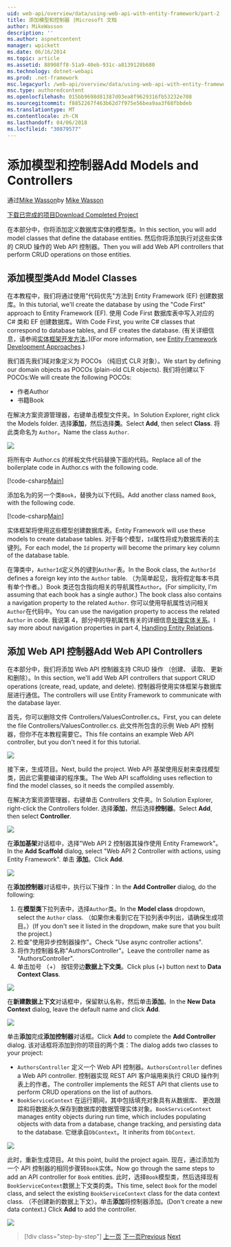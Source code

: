 ```yaml
---
uid: web-api/overview/data/using-web-api-with-entity-framework/part-2
title: 添加模型和控制器 |Microsoft 文档
author: MikeWasson
description: ''
ms.author: aspnetcontent
manager: wpickett
ms.date: 06/16/2014
ms.topic: article
ms.assetid: 88908ff8-51a9-40eb-931c-a8139128b680
ms.technology: dotnet-webapi
ms.prod: .net-framework
msc.legacyurl: /web-api/overview/data/using-web-api-with-entity-framework/part-2
msc.type: authoredcontent
ms.openlocfilehash: 015bb9698d81387d03ea8f9629316fb53232e708
ms.sourcegitcommit: f8852267f463b62d7f975e56bea9aa3f68fbbdeb
ms.translationtype: MT
ms.contentlocale: zh-CN
ms.lasthandoff: 04/06/2018
ms.locfileid: "30879577"
---
```

<a name="add-models-and-controllers"></a><span data-ttu-id="0e81b-102">添加模型和控制器</span><span class="sxs-lookup"><span data-stu-id="0e81b-102">Add Models and Controllers</span></span>
====================
<span data-ttu-id="0e81b-103">通过[Mike Wasson](https://github.com/MikeWasson)</span><span class="sxs-lookup"><span data-stu-id="0e81b-103">by [Mike Wasson](https://github.com/MikeWasson)</span></span>

[<span data-ttu-id="0e81b-104">下载已完成的项目</span><span class="sxs-lookup"><span data-stu-id="0e81b-104">Download Completed Project</span></span>](https://github.com/MikeWasson/BookService)

<span data-ttu-id="0e81b-105">在本部分中，你将添加定义数据库实体的模型类。</span><span class="sxs-lookup"><span data-stu-id="0e81b-105">In this section, you will add model classes that define the database entities.</span></span> <span data-ttu-id="0e81b-106">然后你将添加执行对这些实体的 CRUD 操作的 Web API 控制器。</span><span class="sxs-lookup"><span data-stu-id="0e81b-106">Then you will add Web API controllers that perform CRUD operations on those entities.</span></span>

## <a name="add-model-classes"></a><span data-ttu-id="0e81b-107">添加模型类</span><span class="sxs-lookup"><span data-stu-id="0e81b-107">Add Model Classes</span></span>

<span data-ttu-id="0e81b-108">在本教程中，我们将通过使用"代码优先"方法到 Entity Framework (EF) 创建数据库。</span><span class="sxs-lookup"><span data-stu-id="0e81b-108">In this tutorial, we'll create the database by using the "Code First" approach to Entity Framework (EF).</span></span> <span data-ttu-id="0e81b-109">使用 Code First 数据库表中写入对应的 C# 类和 EF 创建数据库。</span><span class="sxs-lookup"><span data-stu-id="0e81b-109">With Code First, you write C# classes that correspond to database tables, and EF creates the database.</span></span> <span data-ttu-id="0e81b-110">(有关详细信息，请参阅[实体框架开发方法](https://msdn.microsoft.com/library/ms178359%28v=vs.110%29.aspx#dbfmfcf)。)</span><span class="sxs-lookup"><span data-stu-id="0e81b-110">(For more information, see [Entity Framework Development Approaches](https://msdn.microsoft.com/library/ms178359%28v=vs.110%29.aspx#dbfmfcf).)</span></span>

<span data-ttu-id="0e81b-111">我们首先我们域对象定义为 POCOs （纯旧式 CLR 对象）。</span><span class="sxs-lookup"><span data-stu-id="0e81b-111">We start by defining our domain objects as POCOs (plain-old CLR objects).</span></span> <span data-ttu-id="0e81b-112">我们将创建以下 POCOs:</span><span class="sxs-lookup"><span data-stu-id="0e81b-112">We will create the following POCOs:</span></span>

- <span data-ttu-id="0e81b-113">作者</span><span class="sxs-lookup"><span data-stu-id="0e81b-113">Author</span></span>
- <span data-ttu-id="0e81b-114">书籍</span><span class="sxs-lookup"><span data-stu-id="0e81b-114">Book</span></span>

<span data-ttu-id="0e81b-115">在解决方案资源管理器，右键单击模型文件夹。</span><span class="sxs-lookup"><span data-stu-id="0e81b-115">In Solution Explorer, right click the Models folder.</span></span> <span data-ttu-id="0e81b-116">选择**添加**，然后选择**类**。</span><span class="sxs-lookup"><span data-stu-id="0e81b-116">Select **Add**, then select **Class**.</span></span> <span data-ttu-id="0e81b-117">将此类命名为 `Author`。</span><span class="sxs-lookup"><span data-stu-id="0e81b-117">Name the class `Author`.</span></span>

![](part-2/_static/image1.png)

<span data-ttu-id="0e81b-118">将所有中 Author.cs 的样板文件代码替换下面的代码。</span><span class="sxs-lookup"><span data-stu-id="0e81b-118">Replace all of the boilerplate code in Author.cs with the following code.</span></span>

[!code-csharp[Main](part-2/samples/sample1.cs)]

<span data-ttu-id="0e81b-119">添加名为的另一个类`Book`，替换为以下代码。</span><span class="sxs-lookup"><span data-stu-id="0e81b-119">Add another class named `Book`, with the following code.</span></span>

[!code-csharp[Main](part-2/samples/sample2.cs)]

<span data-ttu-id="0e81b-120">实体框架将使用这些模型创建数据库表。</span><span class="sxs-lookup"><span data-stu-id="0e81b-120">Entity Framework will use these models to create database tables.</span></span> <span data-ttu-id="0e81b-121">对于每个模型，`Id`属性将成为数据库表的主键列。</span><span class="sxs-lookup"><span data-stu-id="0e81b-121">For each model, the `Id` property will become the primary key column of the database table.</span></span>

<span data-ttu-id="0e81b-122">在簿类中，`AuthorId`定义外的键到`Author`表。</span><span class="sxs-lookup"><span data-stu-id="0e81b-122">In the Book class, the `AuthorId` defines a foreign key into the `Author` table.</span></span> <span data-ttu-id="0e81b-123">（为简单起见，我将假定每本书具有单个作者。）Book 类还包含指向相关的导航属性`Author`。</span><span class="sxs-lookup"><span data-stu-id="0e81b-123">(For simplicity, I'm assuming that each book has a single author.) The book class also contains a navigation property to the related `Author`.</span></span> <span data-ttu-id="0e81b-124">你可以使用导航属性访问相关`Author`在代码中。</span><span class="sxs-lookup"><span data-stu-id="0e81b-124">You can use the navigation property to access the related `Author` in code.</span></span> <span data-ttu-id="0e81b-125">我说第 4，部分中的导航属性有关的详细信息[处理实体关系](part-4.md)。</span><span class="sxs-lookup"><span data-stu-id="0e81b-125">I say more about navigation properties in part 4, [Handling Entity Relations](part-4.md).</span></span>

## <a name="add-web-api-controllers"></a><span data-ttu-id="0e81b-126">添加 Web API 控制器</span><span class="sxs-lookup"><span data-stu-id="0e81b-126">Add Web API Controllers</span></span>

<span data-ttu-id="0e81b-127">在本部分中，我们将添加 Web API 控制器支持 CRUD 操作 （创建、 读取、 更新和删除）。</span><span class="sxs-lookup"><span data-stu-id="0e81b-127">In this section, we'll add Web API controllers that support CRUD operations (create, read, update, and delete).</span></span> <span data-ttu-id="0e81b-128">控制器将使用实体框架与数据库层进行通信。</span><span class="sxs-lookup"><span data-stu-id="0e81b-128">The controllers will use Entity Framework to communicate with the database layer.</span></span>

<span data-ttu-id="0e81b-129">首先，你可以删除文件 Controllers/ValuesController.cs。</span><span class="sxs-lookup"><span data-stu-id="0e81b-129">First, you can delete the file Controllers/ValuesController.cs.</span></span> <span data-ttu-id="0e81b-130">此文件所包含的示例 Web API 控制器，但你不在本教程需要它。</span><span class="sxs-lookup"><span data-stu-id="0e81b-130">This file contains an example Web API controller, but you don't need it for this tutorial.</span></span>

![](part-2/_static/image2.png)

<span data-ttu-id="0e81b-131">接下来，生成项目。</span><span class="sxs-lookup"><span data-stu-id="0e81b-131">Next, build the project.</span></span> <span data-ttu-id="0e81b-132">Web API 基架使用反射来查找模型类，因此它需要编译的程序集。</span><span class="sxs-lookup"><span data-stu-id="0e81b-132">The Web API scaffolding uses reflection to find the model classes, so it needs the compiled assembly.</span></span>

<span data-ttu-id="0e81b-133">在解决方案资源管理器，右键单击 Controllers 文件夹。</span><span class="sxs-lookup"><span data-stu-id="0e81b-133">In Solution Explorer, right-click the Controllers folder.</span></span> <span data-ttu-id="0e81b-134">选择**添加**，然后选择**控制器**。</span><span class="sxs-lookup"><span data-stu-id="0e81b-134">Select **Add**, then select **Controller**.</span></span>

![](part-2/_static/image3.png)

<span data-ttu-id="0e81b-135">在**添加基架**对话框中，选择"Web API 2 控制器其操作使用 Entity Framework"。</span><span class="sxs-lookup"><span data-stu-id="0e81b-135">In the **Add Scaffold** dialog, select "Web API 2 Controller with actions, using Entity Framework".</span></span> <span data-ttu-id="0e81b-136">单击 **添加**。</span><span class="sxs-lookup"><span data-stu-id="0e81b-136">Click **Add**.</span></span>

![](part-2/_static/image4.png)

<span data-ttu-id="0e81b-137">在**添加控制器**对话框中，执行以下操作：</span><span class="sxs-lookup"><span data-stu-id="0e81b-137">In the **Add Controller** dialog, do the following:</span></span>

1. <span data-ttu-id="0e81b-138">在**模型类**下拉列表中，选择`Author`类。</span><span class="sxs-lookup"><span data-stu-id="0e81b-138">In the **Model class** dropdown, select the `Author` class.</span></span> <span data-ttu-id="0e81b-139">（如果你未看到它在下拉列表中列出，请确保生成项目。）</span><span class="sxs-lookup"><span data-stu-id="0e81b-139">(If you don't see it listed in the dropdown, make sure that you built the project.)</span></span>
2. <span data-ttu-id="0e81b-140">检查"使用异步控制器操作"。</span><span class="sxs-lookup"><span data-stu-id="0e81b-140">Check "Use async controller actions".</span></span>
3. <span data-ttu-id="0e81b-141">将作为控制器名称&quot;AuthorsController&quot;。</span><span class="sxs-lookup"><span data-stu-id="0e81b-141">Leave the controller name as &quot;AuthorsController&quot;.</span></span>
4. <span data-ttu-id="0e81b-142">单击加号 （+） 按钮旁边**数据上下文类**。</span><span class="sxs-lookup"><span data-stu-id="0e81b-142">Click plus (+) button next to **Data Context Class**.</span></span>

![](part-2/_static/image5.png)

<span data-ttu-id="0e81b-143">在**新建数据上下文**对话框中，保留默认名称，然后单击**添加**。</span><span class="sxs-lookup"><span data-stu-id="0e81b-143">In the **New Data Context** dialog, leave the default name and click **Add**.</span></span>

![](part-2/_static/image6.png)

<span data-ttu-id="0e81b-144">单击**添加**完成**添加控制器**对话框。</span><span class="sxs-lookup"><span data-stu-id="0e81b-144">Click **Add** to complete the **Add Controller** dialog.</span></span> <span data-ttu-id="0e81b-145">该对话框将添加到你的项目的两个类：</span><span class="sxs-lookup"><span data-stu-id="0e81b-145">The dialog adds two classes to your project:</span></span>

- <span data-ttu-id="0e81b-146">`AuthorsController` 定义一个 Web API 控制器。</span><span class="sxs-lookup"><span data-stu-id="0e81b-146">`AuthorsController` defines a Web API controller.</span></span> <span data-ttu-id="0e81b-147">控制器实现 REST API 客户端用来执行 CRUD 操作列表上的作者。</span><span class="sxs-lookup"><span data-stu-id="0e81b-147">The controller implements the REST API that clients use to perform CRUD operations on the list of authors.</span></span>
- <span data-ttu-id="0e81b-148">`BookServiceContext` 在运行期间，其中包括填充对象具有从数据库、 更改跟踪和将数据永久保存到数据库的数据管理实体对象。</span><span class="sxs-lookup"><span data-stu-id="0e81b-148">`BookServiceContext` manages entity objects during run time, which includes populating objects with data from a database, change tracking, and persisting data to the database.</span></span> <span data-ttu-id="0e81b-149">它继承自`DbContext`。</span><span class="sxs-lookup"><span data-stu-id="0e81b-149">It inherits from `DbContext`.</span></span>

![](part-2/_static/image7.png)

<span data-ttu-id="0e81b-150">此时，重新生成项目。</span><span class="sxs-lookup"><span data-stu-id="0e81b-150">At this point, build the project again.</span></span> <span data-ttu-id="0e81b-151">现在，通过添加为一个 API 控制器的相同步骤转`Book`实体。</span><span class="sxs-lookup"><span data-stu-id="0e81b-151">Now go through the same steps to add an API controller for `Book` entities.</span></span> <span data-ttu-id="0e81b-152">此时，选择`Book`模型类，然后选择现有`BookServiceContext`数据上下文类的类。</span><span class="sxs-lookup"><span data-stu-id="0e81b-152">This time, select `Book` for the model class, and select the existing `BookServiceContext` class for the data context class.</span></span> <span data-ttu-id="0e81b-153">（不创建新的数据上下文）。单击**添加**将控制器添加。</span><span class="sxs-lookup"><span data-stu-id="0e81b-153">(Don't create a new data context.) Click **Add** to add the controller.</span></span>

![](part-2/_static/image8.png)

> [!div class="step-by-step"]
> <span data-ttu-id="0e81b-154">[上一页](part-1.md)
> [下一页](part-3.md)</span><span class="sxs-lookup"><span data-stu-id="0e81b-154">[Previous](part-1.md)
[Next](part-3.md)</span></span>
